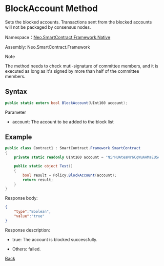 # BlockAccount Method

Sets the blocked accounts. Transactions sent from the blocked accounts will not be packaged by consensus nodes.

Namespace：[Neo.SmartContract.Framework.Native](../native.md)

Assembly: Neo.SmartContract.Framework

> [!Note]
>
> The method needs to check muti-signature of committee members, and it is executed as long as it's signed by more than half of the committee members.

## Syntax

```c#
public static extern bool BlockAccount(UInt160 account);
```

Parameter

- account: The account to be added to the block list

## Example

```c#
public class Contract1 : SmartContract.Framework.SmartContract
{
    private static readonly UInt160 account = "NirHUAteaMr6CqWuAAMaEUScPcS3FDKebM".ToScriptHash();

    public static object Test()
    {
        bool result = Policy.BlockAccount(account);
        return result;
    }
}
```

Response body:

```json
{
	"type":"Boolean",
	"value":"true"
}
```

Response description:

- true: The account is blocked successfully.

- Others: failed.

[Back](../Policy.md)